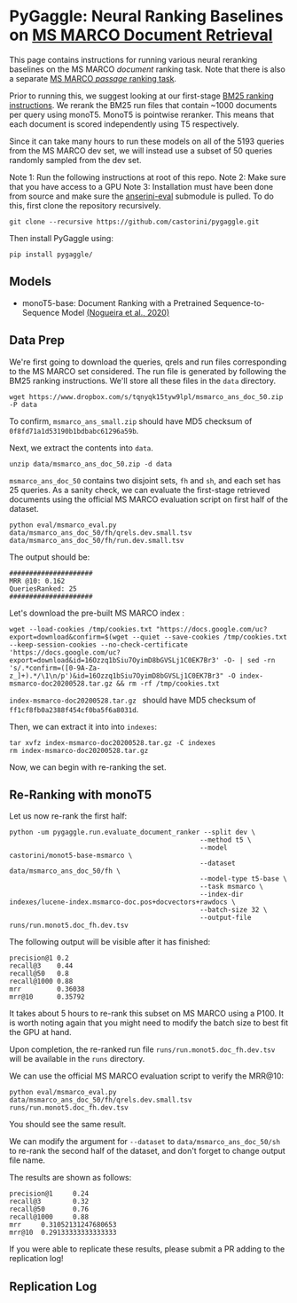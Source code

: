 # PyGaggle: Neural Ranking Baselines on [MS MARCO Document Retrieval](https://github.com/microsoft/TREC-2019-Deep-Learning)

This page contains instructions for running various neural reranking baselines on the MS MARCO *document* ranking task. 
Note that there is also a separate [MS MARCO *passage* ranking task](https://github.com/castorini/pygaggle/blob/master/docs/experiments-msmarco-passage.md).

Prior to running this, we suggest looking at our first-stage [BM25 ranking instructions](https://github.com/castorini/anserini/blob/master/docs/experiments-msmarco-doc.md).
We rerank the BM25 run files that contain ~1000 documents per query using monoT5.
MonoT5 is pointwise reranker. This means that each document is scored independently using T5 respectively.

Since it can take many hours to run these models on all of the 5193 queries from the MS MARCO dev set, we will instead use a subset of 50 queries randomly sampled from the dev set. 

Note 1: Run the following instructions at root of this repo.
Note 2: Make sure that you have access to a GPU
Note 3: Installation must have been done from source and make sure the [anserini-eval](https://github.com/castorini/anserini-eval) submodule is pulled. 
To do this, first clone the repository recursively.

```
git clone --recursive https://github.com/castorini/pygaggle.git
```

Then install PyGaggle using:

```
pip install pygaggle/
```

## Models

+ monoT5-base: Document Ranking with a Pretrained Sequence-to-Sequence Model [(Nogueira et al., 2020)](https://arxiv.org/pdf/2003.06713.pdf)

## Data Prep

We're first going to download the queries, qrels and run files corresponding to the MS MARCO set considered. The run file is generated by following the BM25 ranking instructions. We'll store all these files in the `data` directory.

```
wget https://www.dropbox.com/s/tqnyqk15tyw9lpl/msmarco_ans_doc_50.zip -P data
```

To confirm, `msmarco_ans_small.zip` should have MD5 checksum of `0f8fd71a1d53190b1bdbabc61296a59b`.

Next, we extract the contents into `data`. 

```
unzip data/msmarco_ans_doc_50.zip -d data
```

`msmarco_ans_doc_50` contains two disjoint sets, `fh` and `sh`, and each set has 25 queries. As a sanity check, we can evaluate the first-stage retrieved documents using the official MS MARCO evaluation script on first half of the dataset.

```
python eval/msmarco_eval.py data/msmarco_ans_doc_50/fh/qrels.dev.small.tsv data/msmarco_ans_doc_50/fh/run.dev.small.tsv
```

The output should be:

```
#####################
MRR @10: 0.162
QueriesRanked: 25
#####################
```

Let's download the pre-built MS MARCO index :

```
wget --load-cookies /tmp/cookies.txt "https://docs.google.com/uc?export=download&confirm=$(wget --quiet --save-cookies /tmp/cookies.txt --keep-session-cookies --no-check-certificate 'https://docs.google.com/uc?export=download&id=16Ozzq1bSiu7OyimD8bGVSLj1C0EK7Br3' -O- | sed -rn 's/.*confirm=([0-9A-Za-z_]+).*/\1\n/p')&id=16Ozzq1bSiu7OyimD8bGVSLj1C0EK7Br3" -O index-msmarco-doc20200528.tar.gz && rm -rf /tmp/cookies.txt
```

`index-msmarco-doc20200528.tar.gz ` should have MD5 checksum of `ff1cf8fb0a2388f454cf0ba5f6a8031d`.

Then, we can extract it into into `indexes`:

```
tar xvfz index-msmarco-doc20200528.tar.gz -C indexes
rm index-msmarco-doc20200528.tar.gz
```

Now, we can begin with re-ranking the set.

## Re-Ranking with monoT5

Let us now re-rank the first half:

```
python -um pygaggle.run.evaluate_document_ranker --split dev \
                                                --method t5 \
                                                --model castorini/monot5-base-msmarco \
                                                --dataset data/msmarco_ans_doc_50/fh \
                                                --model-type t5-base \
                                                --task msmarco \
                                                --index-dir indexes/lucene-index.msmarco-doc.pos+docvectors+rawdocs \
                                                --batch-size 32 \
                                                --output-file runs/run.monot5.doc_fh.dev.tsv
```

The following output will be visible after it has finished:

```
precision@1 0.2
recall@3    0.44
recall@50   0.8
recall@1000 0.88
mrr         0.36038
mrr@10      0.35792
```

It takes about 5 hours to re-rank this subset on MS MARCO using a P100. 
It is worth noting again that you might need to modify the batch size to best fit the GPU at hand.

Upon completion, the re-ranked run file `runs/run.monot5.doc_fh.dev.tsv` will be available in the `runs` directory.

We can use the official MS MARCO evaluation script to verify the MRR@10:

```
python eval/msmarco_eval.py data/msmarco_ans_doc_50/fh/qrels.dev.small.tsv runs/run.monot5.doc_fh.dev.tsv
```

You should see the same result.

We can modify the argument for `--dataset` to `data/msmarco_ans_doc_50/sh` to re-rank the second half of the dataset, and don't forget to change output file name.

The results are shown as follows:

```
precision@1     0.24
recall@3        0.32
recall@50       0.76
recall@1000     0.88
mrr     0.31052131247680653
mrr@10  0.29133333333333333
```




If you were able to replicate these results, please submit a PR adding to the replication log!


## Replication Log


